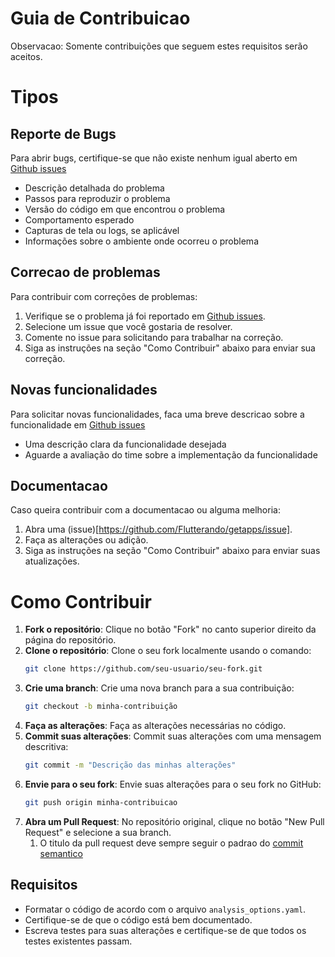 # Guia de Contribuicao

Observacao: Somente contribuições que seguem estes requisitos serão aceitos.


# Tipos 

## Reporte de Bugs
Para abrir bugs, certifique-se que não existe nenhum igual  aberto em [Github issues](https://github.com/Flutterando/getapps/issues)
- Descrição detalhada do problema
- Passos para reproduzir o problema
- Versão do código em que encontrou o problema
- Comportamento esperado
- Capturas de tela ou logs, se aplicável
- Informações sobre o ambiente onde ocorreu o problema

## Correcao de problemas 
Para contribuir com correções de problemas:
1. Verifique se o problema já foi reportado em [Github issues](https://github.com/Flutterando/getapps/issues).
2. Selecione um issue que você gostaria de resolver.
3. Comente no issue para solicitando para trabalhar na correção.
4. Siga as instruções na seção "Como Contribuir" abaixo para enviar sua correção.

## Novas funcionalidades
Para solicitar novas funcionalidades, faca uma breve descricao sobre a funcionalidade em [Github issues](https://github.com/Flutterando/getapps/issues)
- Uma descrição clara da funcionalidade desejada
- Aguarde a avaliação do time sobre a implementação da funcionalidade

## Documentacao
Caso queira contribuir com a documentacao ou alguma melhoria:
1. Abra uma (issue)[https://github.com/Flutterando/getapps/issue].
2. Faça as alterações ou adição.
3. Siga as instruções na seção "Como Contribuir" abaixo para enviar suas atualizações.


# Como Contribuir
1. **Fork o repositório**: Clique no botão "Fork" no canto superior direito da página do repositório.
2. **Clone o repositório**: Clone o seu fork localmente usando o comando:
    ```sh
    git clone https://github.com/seu-usuario/seu-fork.git
    ```
3. **Crie uma branch**: Crie uma nova branch para a sua contribuição:
    ```sh
    git checkout -b minha-contribuição
    ```
4. **Faça as alterações**: Faça as alterações necessárias no código.
5. **Commit suas alterações**: Commit suas alterações com uma mensagem descritiva:
    ```sh
    git commit -m "Descrição das minhas alterações"
    ```
6. **Envie para o seu fork**: Envie suas alterações para o seu fork no GitHub:
    ```sh
    git push origin minha-contribuicao
    ```
7. **Abra um Pull Request**: No repositório original, clique no botão "New Pull Request" e selecione a sua branch.
   1. O titulo da pull request deve sempre seguir o padrao do [commit semantico](https://www.conventionalcommits.org/en/v1.0.0/)


## Requisitos 
- Formatar o código de acordo com o arquivo `analysis_options.yaml`.
- Certifique-se de que o código está bem documentado.
- Escreva testes para suas alterações e certifique-se de que todos os testes existentes passam.
